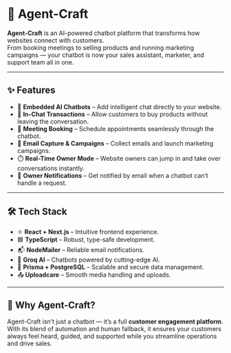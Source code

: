 # 🤖 Agent-Craft

**Agent-Craft** is an AI-powered chatbot platform that transforms how websites connect with customers.  
From booking meetings to selling products and running marketing campaigns — your chatbot is now your sales assistant, marketer, and support team all in one.

---

## ✨ Features

- 💬 **Embedded AI Chatbots** – Add intelligent chat directly to your website.  
- 🛒 **In-Chat Transactions** – Allow customers to buy products without leaving the conversation.  
- 📅 **Meeting Booking** – Schedule appointments seamlessly through the chatbot.  
- 📧 **Email Capture & Campaigns** – Collect emails and launch marketing campaigns.  
- ⏱️ **Real-Time Owner Mode** – Website owners can jump in and take over conversations instantly.  
- 📢 **Owner Notifications** – Get notified by email when a chatbot can’t handle a request.  

---

## 🛠️ Tech Stack

- ⚛️ **React + Next.js** – Intuitive frontend experience.  
- 🟦 **TypeScript** – Robust, type-safe development.  
- 📬 **NodeMailer** – Reliable email notifications.  
- 🧠 **Groq AI** – Chatbots powered by cutting-edge AI.  
- 💾 **Prisma + PostgreSQL** – Scalable and secure data management.  
- 📤 **Uploadcare** – Smooth media handling and uploads.  

---

## 🚀 Why Agent-Craft?

Agent-Craft isn’t just a chatbot — it’s a full **customer engagement platform**.  
With its blend of automation and human fallback, it ensures your customers always feel heard, guided, and supported while you streamline operations and drive sales.
